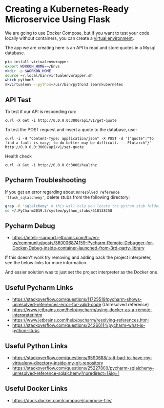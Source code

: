 # Creating a Kubernetes-Ready Microservice Using Flask

We are going to use Docker Compose, but if you want to test your code locally without
containers, you can create a [virtual environment](https://packaging.python.org/guides/installing-using-pip-and-virtual-environments/).

The app we are creating here is an API to read and store quotes in a Mysql database.

```bash
pip install virtualenvwrapper
export WORKON_HOME=~/Envs
mkdir -p $WORKON_HOME
source ~/.local/bin/virtualenvwrapper.sh
which python3
mkvirtualenv --python=/usr/bin/python3 learnkubernetes
```

## API Test

To test if our API is responding run:

`curl -X Get -i http://0.0.0.0:3000/api/v1/get-quote`

To test the POST request and insert a quote to the database, use:

`curl -i -H "Content-Type: application/json" -X POST -d '{"quote":"To find a fault is easy; to do better may be difficult. -- Plutarch"}' http://0.0.0.0:3000/api/v1/set-quote`

Health check

`curl -X Get -i http://0.0.0.0:3000/healthz`

## Pycharm Troubleshooting

If you get an error regarding about `Unresolved reference 'flask_sqlalchemy'`, delete stubs from the following 
directory:

```bash
grep -R 'sqlalchemy' # this will help you locate the python stub folder in which you will need to delete the stub
cd ~/.PyCharm2019.3/system/python_stubs/618138258
```

## Pycharm Debug

* https://intellij-support.jetbrains.com/hc/en-us/community/posts/360006874159-Pycharm-Remote-Debugger-for-Docker-Debug-inside-container-launched-from-3rd-party-library

If this doesn't work try removing and adding back the project interpreter, see the below links for more information.

And easier solution was to just set the project interpreter as the Docker one.

## Useful Pycharm Links

* https://stackoverflow.com/questions/11725519/pycharm-shows-unresolved-references-error-for-valid-code (Unresolved reference)
* https://www.jetbrains.com/help/pycharm/using-docker-as-a-remote-interpreter.htm
* https://www.jetbrains.com/help/pycharm/resolving-references.html
* https://stackoverflow.com/questions/24266114/pycharm-what-is-python-stubs

## Useful Python Links

* https://stackoverflow.com/questions/6590688/is-it-bad-to-have-my-virtualenv-directory-inside-my-git-repository
* https://stackoverflow.com/questions/25227800/pycharm-sqlalchemy-unresolved-reference-sqlalchemy?noredirect=1&lq=1

## Useful Docker Links

* https://docs.docker.com/compose/compose-file/
